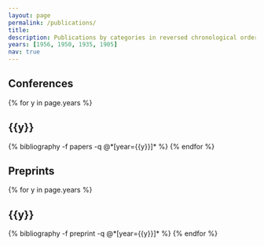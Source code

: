 ```yaml
---
layout: page
permalink: /publications/
title: 
description: Publications by categories in reversed chronological order.
years: [1956, 1950, 1935, 1905]
nav: true
---
```


<h2>Conferences</h2>
<div class="publications">

{% for y in page.years %}
  <h2 class="year">{{y}}</h2>
  {% bibliography -f papers -q @*[year={{y}}]* %}
{% endfor %}

</div>


<h2>Preprints</h2>
<div class="publications">

{% for y in page.years %}
  <h2 class="year">{{y}}</h2>
  {% bibliography -f preprint -q @*[year={{y}}]* %}
{% endfor %}

</div>

